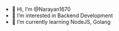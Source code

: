 - 👋 Hi, I’m @Narayan1670
- 👀 I’m interested in Backend Development
- 🌱 I’m currently learning NodeJS, Golang

<!---
Narayan1670/Narayan1670 is a ✨ special ✨ repository because its `README.md` (this file) appears on your GitHub profile.
You can click the Preview link to take a look at your changes.
--->
